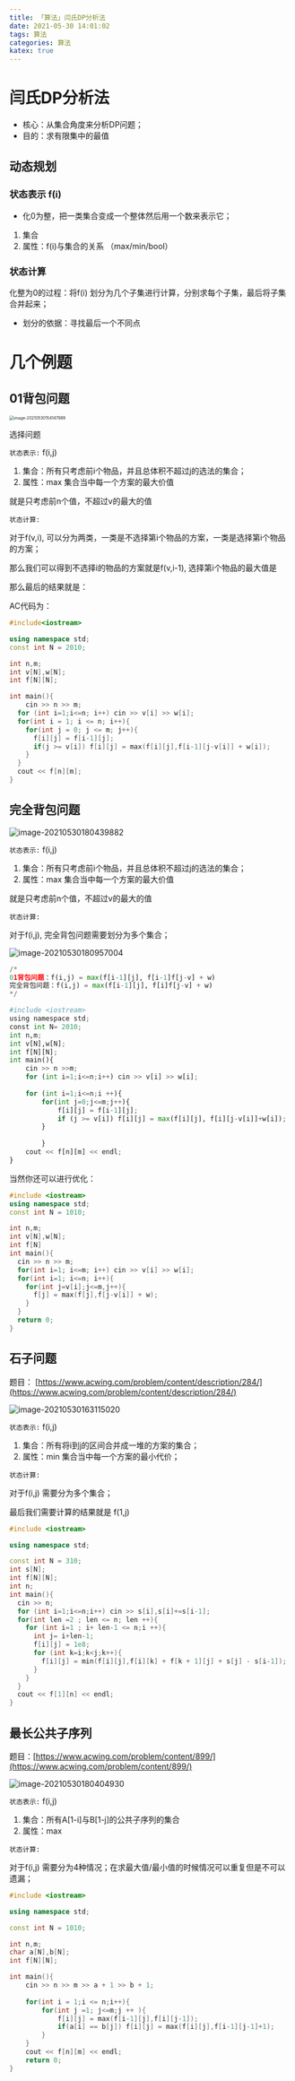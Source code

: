 ```yaml
---
title: 「算法」闫氏DP分析法
date: 2021-05-30 14:01:02
tags: 算法
categories: 算法
katex: true
---
```




# 闫氏DP分析法

- 核心：从集合角度来分析DP问题；
- 目的：求有限集中的最值

## 动态规划

### 状态表示 f(i)

- 化0为整，把一类集合变成一个整体然后用一个数来表示它；

1. 集合
2. 属性：f(i)与集合的关系 （max/min/bool）

### 状态计算

化整为0的过程：将f(i) 划分为几个子集进行计算，分别求每个子集，最后将子集合并起来；

- 划分的依据：寻找最后一个不同点

# 几个例题

## 01背包问题

<img src="https://gitee.com/coronapolvo/images/raw/master/2021053017091320210530154153image-20210530154147989.png" alt="image-20210530154147989" style="zoom:50%;" />

选择问题

`状态表示:` f(i,j)

1. 集合：所有只考虑前i个物品，并且总体积不超过j的选法的集合；
2. 属性：max 集合当中每一个方案的最大价值

<img src="https://www.zhihu.com/equation?tex=f(n,v)" alt="" style="margin: 0 auto;" class="ee_img tr_noresize" eeimg="1">就是只考虑前n个值，不超过v的最大的值

`状态计算:`

对于f(v,i), 可以分为两类，一类是不选择第i个物品的方案，一类是选择第i个物品的方案； 

那么我们可以得到不选择i的物品的方案就是f(v,i-1), 选择第i个物品的最大值是<img src="https://www.zhihu.com/equation?tex=f(i-1,j-v_i)+w_i" alt="" style="margin: 0 auto;" class="ee_img tr_noresize" eeimg="1">

那么最后的结果就是：<img src="https://www.zhihu.com/equation?tex=max(f(v,i-1),f(i-1,j-v_i)+w_i)" alt="" style="margin: 0 auto;" class="ee_img tr_noresize" eeimg="1">

AC代码为：

```c++
#include<iostream>

using namespace std;
const int N = 2010;

int n,m;
int v[N],w[N];
int f[N][N];

int main(){
	cin >> n >> m;
  for (int i=1;i<=n; i++) cin >> v[i] >> w[i];
  for(int i = 1; i <= n; i++){
    for(int j = 0; j <= m; j++){
      f[i][j] = f[i-1][j];
      if(j >= v[i]) f[i][j] = max(f[i][j],f[i-1][j-v[i]] + w[i]);
    }
  }
  cout << f[n][m];
}
```

## 完全背包问题

![image-20210530180439882](https://gitee.com/coronapolvo/images/raw/master/20210530180441image-20210530180439882.png)

`状态表示:` f(i,j)

1. 集合：所有只考虑前i个物品，并且总体积不超过j的选法的集合；
2. 属性：max 集合当中每一个方案的最大价值

<img src="https://www.zhihu.com/equation?tex=f(n,v)" alt="" style="margin: 0 auto;" class="ee_img tr_noresize" eeimg="1">就是只考虑前n个值，不超过v的最大的值

`状态计算:`

对于f(i,j), 完全背包问题需要划分为多个集合；

![image-20210530180957004](https://gitee.com/coronapolvo/images/raw/master/20210530181001image-20210530180957004.png)

```python
/*
01背包问题：f(i,j) = max(f[i-1][j], f[i-1]f[j-v] + w)
完全背包问题：f(i,j) = max(f[i-1][j], f[i]f[j-v] + w)
*/

#include <iostream>
using namespace std;
const int N= 2010;
int n,m;
int v[N],w[N];
int f[N][N];
int main(){
    cin >> n >>m;
    for (int i=1;i<=n;i++) cin >> v[i] >> w[i];
    
    for (int i=1;i<=n;i ++){
        for(int j=0;j<=m;j++){
            f[i][j] = f[i-1][j];
            if (j >= v[i]) f[i][j] = max(f[i][j], f[i][j-v[i]]+w[i]);
        }
        
        }
    cout << f[n][m] << endl;
}
```

当然你还可以进行优化：

```c++
#include <iostream>
using namespace std;
const int N = 1010;

int n,m;
int v[N],w[N];
int f[N]
int main(){
  cin >> n >> m;
  for(int i=1; i<=m; i++) cin >> v[i] >> w[i];
  for(int i=1; i<=n; i++){
    for(int j=v[i];j<=m,j++){
      f[j] = max(f[j],f[j-v[i]] + w);
    }
  }
  return 0;
}
```

## 石子问题

题目： [https://www.acwing.com/problem/content/description/284/](https://www.acwing.com/problem/content/description/284/)

![image-20210530163115020](https://gitee.com/coronapolvo/images/raw/master/20210530170927image-20210530163115020.png)

`状态表示:` f(i,j)

1. 集合：所有将i到j的区间合并成一堆的方案的集合；
2. 属性：min 集合当中每一个方案的最小代价；

`状态计算:`

对于f(i,j) 需要分为多个集合；

最后我们需要计算的结果就是 f(1,j)

```c++
#include <iostream>

using namespace std;

const int N = 310;
int s[N];
int f[N][N];
int n;
int main(){
  cin >> n;
  for (int i=1;i<=n;i++) cin >> s[i],s[i]+=s[i-1];
  for(int len =2 ; len <= n; len ++){
    for (int i=1 ; i+ len-1 <= n;i ++){
      int j= i+len-1;
      f[i][j] = 1e8;
      for (int k=i;k<j;k++){
        f[i][j] = min(f[i][j],f[i][k] + f[k + 1][j] + s[j] - s[i-1]);
      }
    }
  }
  cout << f[1][n] << endl;
}
```

## 最长公共子序列

题目：[https://www.acwing.com/problem/content/899/](https://www.acwing.com/problem/content/899/)

![image-20210530180404930](https://gitee.com/coronapolvo/images/raw/master/20210530180406image-20210530180404930.png)

`状态表示:` f(i,j)

1. 集合：所有A[1-i]与B[1-j]的公共子序列的集合
2. 属性：max

`状态计算:`

对于f(i,j) 需要分为4种情况；在求最大值/最小值的时候情况可以重复但是不可以遗漏；

```c++
#include <iostream>

using namespace std;

const int N = 1010;

int n,m;
char a[N],b[N];
int f[N][N];

int main(){
    cin >> n >> m >> a + 1 >> b + 1;
    
    for(int i = 1;i <= n;i++){
        for(int j =1; j<=m;j ++ ){
            f[i][j] = max(f[i-1][j],f[i][j-1]);
            if(a[i] == b[j]) f[i][j] = max(f[i][j],f[i-1][j-1]+1);
        }
    }
    cout << f[n][m] << endl;
    return 0;
}
```











































